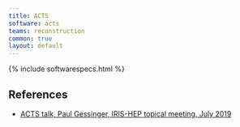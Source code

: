 ```yaml
---
title: ACTS
software: acts
teams: reconstruction
common: true
layout: default
---
```


{% include softwarespecs.html %}

## References

   - [ACTS talk, Paul Gessinger, IRIS-HEP topical meeting, July 2019](https://indico.cern.ch/event/830160/contributions/3476465/attachments/1888774/3114355/iris-hep-acts-jul2019_v8.pdf)
   